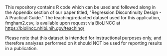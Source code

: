 This repository contains R code which can be used and followed along in the Appendix section of our paper titled, "Regression Discontinuity Design - A Practical Guide." The teaching/redacted dataset used for this application, fmgham2.csv, is available upon request via BioLINCC at https://biolincc.nhlbi.nih.gov/teaching/

Please note that this dataset is intended for instructional purposes only, and therefore analyses performed on it should NOT be used for reporting results in a publication.
